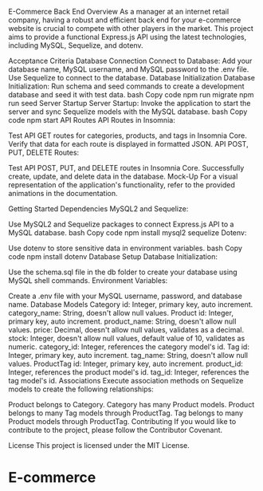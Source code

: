 E-Commerce Back End
Overview
As a manager at an internet retail company, having a robust and efficient back end for your e-commerce website is crucial to compete with other players in the market. This project aims to provide a functional Express.js API using the latest technologies, including MySQL, Sequelize, and dotenv.

Acceptance Criteria
Database Connection
Connect to Database:
Add your database name, MySQL username, and MySQL password to the .env file.
Use Sequelize to connect to the database.
Database Initialization
Database Initialization:
Run schema and seed commands to create a development database and seed it with test data.
bash
Copy code
npm run migrate
npm run seed
Server Startup
Server Startup:
Invoke the application to start the server and sync Sequelize models with the MySQL database.
bash
Copy code
npm start
API Routes
API Routes in Insomnia:

Test API GET routes for categories, products, and tags in Insomnia Core.
Verify that data for each route is displayed in formatted JSON.
API POST, PUT, DELETE Routes:

Test API POST, PUT, and DELETE routes in Insomnia Core.
Successfully create, update, and delete data in the database.
Mock-Up
For a visual representation of the application's functionality, refer to the provided animations in the documentation.

Getting Started
Dependencies
MySQL2 and Sequelize:

Use MySQL2 and Sequelize packages to connect Express.js API to a MySQL database.
bash
Copy code
npm install mysql2 sequelize
Dotenv:

Use dotenv to store sensitive data in environment variables.
bash
Copy code
npm install dotenv
Database Setup
Database Initialization:

Use the schema.sql file in the db folder to create your database using MySQL shell commands.
Environment Variables:

Create a .env file with your MySQL username, password, and database name.
Database Models
Category
id: Integer, primary key, auto increment.
category_name: String, doesn't allow null values.
Product
id: Integer, primary key, auto increment.
product_name: String, doesn't allow null values.
price: Decimal, doesn't allow null values, validates as a decimal.
stock: Integer, doesn't allow null values, default value of 10, validates as numeric.
category_id: Integer, references the category model's id.
Tag
id: Integer, primary key, auto increment.
tag_name: String, doesn't allow null values.
ProductTag
id: Integer, primary key, auto increment.
product_id: Integer, references the product model's id.
tag_id: Integer, references the tag model's id.
Associations
Execute association methods on Sequelize models to create the following relationships:

Product belongs to Category.
Category has many Product models.
Product belongs to many Tag models through ProductTag.
Tag belongs to many Product models through ProductTag.
Contributing
If you would like to contribute to the project, please follow the Contributor Covenant.

License
This project is licensed under the MIT License.

# E-commerce
